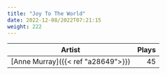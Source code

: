 ```yaml
---
title: "Joy To The World"
date: 2022-12-08/2022T07:21:15
weight: 222
---
```




 Artist | Plays 
----- | -----:
[Anne Murray]({{< ref "a28649">}}) | 45
